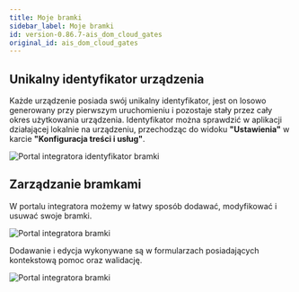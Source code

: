 ```yaml
---
title: Moje bramki
sidebar_label: Moje bramki
id: version-0.86.7-ais_dom_cloud_gates
original_id: ais_dom_cloud_gates
---
```


## Unikalny identyfikator urządzenia
Każde urządzenie posiada swój unikalny identyfikator, jest on losowo generowany przy pierwszym uruchomieniu i pozostaje stały przez cały okres użytkowania urządzenia. 
Identyfikator można sprawdzić w aplikacji działającej lokalnie na urządzeniu, przechodząc do widoku **"Ustawienia"** w karcie **"Konfiguracja treści i usług"**.


![Portal integratora identyfikator bramki](/AIS-docs/img/en/frontend/dom_cloud_gate_id.png)


## Zarządzanie bramkami
W portalu integratora możemy w łatwy sposób dodawać, modyfikować i usuwać swoje bramki. 

![Portal integratora bramki](/AIS-docs/img/en/frontend/dom_cloud_gates.png)

Dodawanie i edycja wykonywane są w formularzach posiadających kontekstową pomoc oraz walidację.

![Portal integratora bramki](/AIS-docs/img/en/frontend/dom_cloud_gate.png)